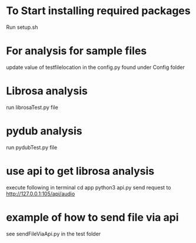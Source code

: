 # To Start installing required packages
Run setup.sh

# For analysis for sample files
update value of testfilelocation in the config.py found under Config folder

# Librosa analysis
run librosaTest.py file

# pydub analysis
run pydubTest.py file

# use api to get librosa analysis
execute following in terminal
cd app
python3 api.py
send request to http://127.0.0.1:105/api/audio

# example of how to send file via api

see sendFileViaApi.py in the test folder

